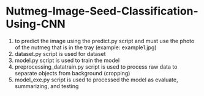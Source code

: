 # Nutmeg-Image-Seed-Classification-Using-CNN

1. to predict the image using the predict.py script and must use the photo of the nutmeg that is in the tray (example: example1.jpg)
2. dataset.py script is used for dataset
3. model.py script is used to train the model
4. preprocessing_datatrain.py script is used to process raw data to separate objects from background (cropping)
5. model_exe.py script is used to processed the model as evaluate, summarizing, and testing
